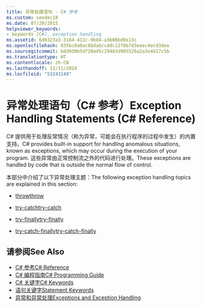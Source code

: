 ```yaml
---
title: 异常处理语句 - C# 参考
ms.custom: seodec18
ms.date: 07/20/2015
helpviewer_keywords:
- keywords [C#], exception handling
ms.assetid: 6d0323a3-3164-411c-9b84-a3606bd0e13c
ms.openlocfilehash: 835bc0a0ac8bdabccddc12f0b7d3eaec4ecd3dee
ms.sourcegitcommit: bdd930b5df20a45c29483d905526a2a3e4d17c5b
ms.translationtype: HT
ms.contentlocale: zh-CN
ms.lasthandoff: 12/11/2018
ms.locfileid: "53243148"
---
```

# <a name="exception-handling-statements-c-reference"></a><span data-ttu-id="ca1bb-102">异常处理语句（C# 参考）</span><span class="sxs-lookup"><span data-stu-id="ca1bb-102">Exception Handling Statements (C# Reference)</span></span>
<span data-ttu-id="ca1bb-103">C# 提供用于处理反常情况（称为异常，可能会在执行程序的过程中发生）的内置支持。</span><span class="sxs-lookup"><span data-stu-id="ca1bb-103">C# provides built-in support for handling anomalous situations, known as exceptions, which may occur during the execution of your program.</span></span> <span data-ttu-id="ca1bb-104">这些异常由正常控制流之外的代码进行处理。</span><span class="sxs-lookup"><span data-stu-id="ca1bb-104">These exceptions are handled by code that is outside the normal flow of control.</span></span>  
  
 <span data-ttu-id="ca1bb-105">本部分中介绍了以下异常处理主题：</span><span class="sxs-lookup"><span data-stu-id="ca1bb-105">The following exception handling topics are explained in this section:</span></span>  
  
-   [<span data-ttu-id="ca1bb-106">throw</span><span class="sxs-lookup"><span data-stu-id="ca1bb-106">throw</span></span>](../../../csharp/language-reference/keywords/throw.md)  
  
-   [<span data-ttu-id="ca1bb-107">try-catch</span><span class="sxs-lookup"><span data-stu-id="ca1bb-107">try-catch</span></span>](../../../csharp/language-reference/keywords/try-catch.md)  
  
-   [<span data-ttu-id="ca1bb-108">try-finally</span><span class="sxs-lookup"><span data-stu-id="ca1bb-108">try-finally</span></span>](../../../csharp/language-reference/keywords/try-finally.md)  
  
-   [<span data-ttu-id="ca1bb-109">try-catch-finally</span><span class="sxs-lookup"><span data-stu-id="ca1bb-109">try-catch-finally</span></span>](../../../csharp/language-reference/keywords/try-catch-finally.md)  
  
## <a name="see-also"></a><span data-ttu-id="ca1bb-110">请参阅</span><span class="sxs-lookup"><span data-stu-id="ca1bb-110">See Also</span></span>  

- [<span data-ttu-id="ca1bb-111">C# 参考</span><span class="sxs-lookup"><span data-stu-id="ca1bb-111">C# Reference</span></span>](../../../csharp/language-reference/index.md)  
- [<span data-ttu-id="ca1bb-112">C# 编程指南</span><span class="sxs-lookup"><span data-stu-id="ca1bb-112">C# Programming Guide</span></span>](../../../csharp/programming-guide/index.md)  
- [<span data-ttu-id="ca1bb-113">C# 关键字</span><span class="sxs-lookup"><span data-stu-id="ca1bb-113">C# Keywords</span></span>](../../../csharp/language-reference/keywords/index.md)  
- [<span data-ttu-id="ca1bb-114">语句关键字</span><span class="sxs-lookup"><span data-stu-id="ca1bb-114">Statement Keywords</span></span>](../../../csharp/language-reference/keywords/statement-keywords.md)  
- [<span data-ttu-id="ca1bb-115">异常和异常处理</span><span class="sxs-lookup"><span data-stu-id="ca1bb-115">Exceptions and Exception Handling</span></span>](../../../csharp/programming-guide/exceptions/index.md)
